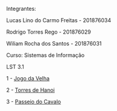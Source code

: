 <p>Integrantes:</p>
<p>Lucas Lino do Carmo Freitas - 201876034</p>
<p>Rodrigo Torres Rego - 201876029</p>
<p>Wiliam Rocha dos Santos - 201876031</p>


<p>Curso: Sistemas de Informação</p>

<p>LST 3.1</p>

<p>1 - <a href="https://ufjf-dcc121.github.io/2019-1-dcc121-lst3-wiliam-rodrigo-lucas/JogoDaVelha.html">Jogo da Velha</a>
</p>

<p>2 - <a href="https://ufjf-dcc121.github.io/2019-1-dcc121-lst3-wiliam-rodrigo-lucas/TorresDeHanoi.html">Torres de Hanoi</a>
</p>

<p>3 - <a href="https://ufjf-dcc121.github.io/2019-1-dcc121-lst3-wiliam-rodrigo-lucas/PasseioDoCavalo2.html">Passeio do Cavalo</a>
</p>
